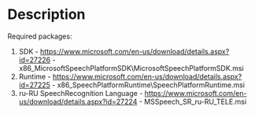 # Description
Required packages:
1. SDK - https://www.microsoft.com/en-us/download/details.aspx?id=27226 - x86_MicrosoftSpeechPlatformSDK\MicrosoftSpeechPlatformSDK.msi
2. Runtime - https://www.microsoft.com/en-us/download/details.aspx?id=27225 - 	x86_SpeechPlatformRuntime\SpeechPlatformRuntime.msi
3. ru-RU SpeechRecognition Language - https://www.microsoft.com/en-us/download/details.aspx?id=27224 - MSSpeech_SR_ru-RU_TELE.msi